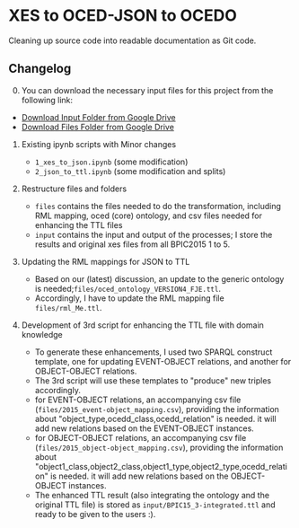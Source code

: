 # XES to OCED-JSON to OCEDO

Cleaning up source code into readable documentation as Git code.

## Changelog
0. You can download the necessary input files for this project from the following link:
- [Download Input Folder from Google Drive](https://drive.google.com/file/d/1aSv3yu4m41ddsRCoydE9GPC0BLF-JcBI/view?usp=drive_link)
- [Download Files Folder from Google Drive](https://drive.google.com/file/d/1OQYV-0GGUZq_41XSAjTflg_EwEnYUSiu/view?usp=drive_link)

1. Existing ipynb scripts with Minor changes
    * `1_xes_to_json.ipynb` (some modification)
    * `2_json_to_ttl.ipynb` (some modification and splits)

2. Restructure files and folders
    * `files` contains the files needed to do the transformation, including RML mapping, oced (core) ontology, and csv files needed for enhancing the TTL files
    * `input` contains the input and output of the processes; I store the results and original xes files from all BPIC2015 1 to 5.
3. Updating the RML mappings for JSON to TTL
    * Based on our (latest) discussion, an update to the generic ontology is needed;`files/oced_ontology_VERSION4_FJE.ttl`.
    * Accordingly, I have to update the RML mapping file `files/rml_Me.ttl`.
4. Development of 3rd script for enhancing the TTL file with domain knowledge
    * To generate these enhancements, I used two SPARQL construct template, one for updating EVENT-OBJECT relations, and another for OBJECT-OBJECT relations.
    * The 3rd script will use these templates to "produce" new triples accordingly.  
    * for EVENT-OBJECT relations, an accompanying csv file (`files/2015_event-object_mapping.csv`), providing the information about "object_type,ocedd_class,ocedd_relation" is needed. it will add new relations based on the EVENT-OBJECT instances. 
    * for OBJECT-OBJECT relations, an accompanying csv file (`files/2015_object-object_mapping.csv`), providing the information about "object1_class,object2_class,object1_type,object2_type,ocedd_relation" is needed. it will add new relations based on the OBJECT-OBJECT instances. 
    * The enhanced TTL result (also integrating the ontology and the original TTL file) is stored as `input/BPIC15_3-integrated.ttl` and ready to be given to the users :).
